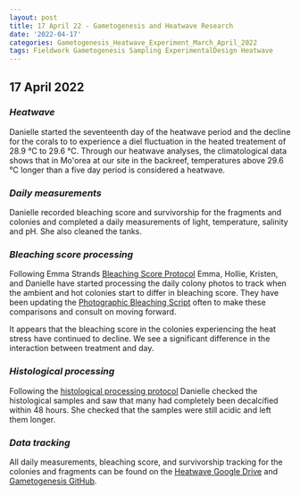 ```yaml
---
layout: post
title: 17 April 22 - Gametogenesis and Heatwave Research
date: '2022-04-17'
categories: Gametogenesis_Heatwave_Experiment_March_April_2022
tags: Fieldwork Gametogenesis Sampling ExperimentalDesign Heatwave
---
```


## 17 April 2022

### *Heatwave*
Danielle started the seventeenth day of the heatwave period and the decline for the corals to to experience a diel fluctuation in the heated treatement of 28.9 °C to 29.6 °C. Through our heatwave analyses, the climatological data shows that in Mo'orea at our site in the backreef, temperatures above 29.6 °C longer than a five day period is considered a heatwave.

### *Daily measurements*
Danielle recorded bleaching score and survivorship for the fragments and colonies and completed a daily measurements of light, temperature, salinity and pH. She also cleaned the tanks.

### *Bleaching score processing*
Following Emma Strands [Bleaching Score Protocol](https://github.com/emmastrand/EmmaStrand_Notebook/blob/master/_posts/2019-10-28-ImageJ-Analysis-Protocols.md#-bleaching_score) Emma, Hollie, Kristen, and Danielle have started processing the daily colony photos to track when the ambient and hot colonies start to differ in bleaching score. They have been updating the [Photographic Bleaching Script](https://github.com/daniellembecker/Gametogenesis/blob/main/RAnalysis/scripts/Photographic_Bleaching.pdf) often to make these comparisons and consult on moving forward. 

It appears that the bleaching score in the colonies experiencing the heat stress have continued to decline. We see a significant difference in the interaction between treatment and day.

### *Histological processing*
Following the [histological processing protocol](https://github.com/daniellembecker/Gametogenesis/blob/main/protocols/2022-04-16-Histological-Processing.md) Danielle checked the histological samples and saw that many had completely been decalcified within 48 hours. She checked that the samples were still acidic and left them longer.

### *Data tracking*
All daily measurements, bleaching score, and survivorship tracking for the colonies and fragments can be found on the [Heatwave Google Drive](https://drive.google.com/drive/u/0/folders/1f0I4fi72gqcFtxoOj08j3n1DRL2GLVKw) and [Gametogenesis GitHub](https://github.com/daniellembecker/Gametogenesis).


